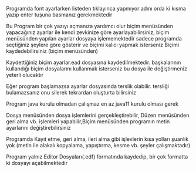Programda font ayarlarken listeden tıklayınca yapmıyor adını orda ki kısma yazıp enter tuşuna basmanız gerekmektedir

Bu Program bir çok yazıyı açmanıza yardımcı olur biçim menüsünden yapacağınız ayarlar ile kendi zevkinize göre ayarlayabilirsiniz, biçim menüsünden yapılan ayarlar dosyaya işlememektedir sadece programda seçtiğiniz şeylere göre gösterir ve biçimi kalıcı yapmak isterseniz Biçimi kaydedebilirsiniz (biçim menüsünden)

Kaydettiğiniz biçim ayarlar.ead dosyasına kaydedilmektedir. başkalarının kullandığı biçim dosyalarını kullanmak isterseniz bu dosya ile değiştirmeniz yeterli olucaktır

Eğer program başlamazsa ayarlar dosyasında terslik olabilir. tersliği bulamazsanız onu silerek tekrardan oluşturta bilirsiniz

Program java kurulu olmadan çalışmaz en az java11 kurulu olması gerek

Dosya menüsünden dosya işlemlerini gerçekleştirebilir, Düzen menüsünden geri alma vb. işlemleri yapabilir,Biçim menüsünden programın metin ayarlarını değiştirebilirsiniz

Programda Kayıt etme, geri alma, ileri alma gibi işlevlerin kısa yolları şuanlık yok (metin ile alakalı kopyalama, yapıştırma, kesme vb. şeyler çalışmaktadır)

Program yalnız Editor Dosyaları(.edf) formatında kaydedip, bir çok formatta ki dosyayı açabilmektedir
